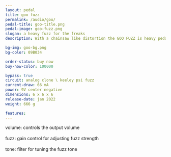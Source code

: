 ```yaml
---
layout: pedal
title: goo fuzz
permalink: /audio/goo/
pedal-title: goo-title.png
pedal-image: goo-fuzz.png
slogan: a heavy fuzz for the freaks
description: With a chainsaw like distortion the GOO FUZZ is heavy pedal for heavy rockers. Featuring punk art by goo designs.

bg-img: goo-bg.png
bg-color: 09B034

order-status: buy now
buy-now-color: 100000

bypass: true
circuit: analog clone \ keeley psi fuzz
current-draw: 66 mA
power: 9V center negative
dimensions: 6 x 6 x 6
release-date: jan 2022
weight: 666 g

features:
---
```


volume: controls the output volume
<br>
<br>
fuzz: gain control for adjusting fuzz strength
<br>
<br>
tone: filter for tuning the fuzz tone
<br>
<br>
